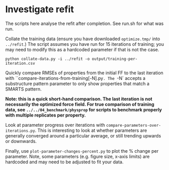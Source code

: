 # Investigate refit

The scripts here analyse the refit after completion. See run.sh for what was run.

Collate the training data (ensure you have downloaded ``optimize.tmp/`` into ``../refit``.) The script assumes you have run for 15 iterations of training; you may need to modify this as a hardcoded parameter if that is not the case.

```
python collate-data.py -i ../refit -o output/training-per-iteration.csv
```

Quickly compare RMSEs of properties from the initial FF to the last iteration with ``compare-iterations-from-training[-N].py`. The `-N` accepts a substructure pattern parameter to only show properties that match a SMARTS pattern.

**Note: this is a quick short-hand comparison. The last iteration is not necessarily the optimized force field. For true comparison of training data, see `../../04_benchmark/physprop` for scripts to benchmark properly with multiple replicates per property.**

Look at parameter progress over iterations with `compare-parameters-over-iterations.py`. This is interesting to look at whether parameters are generally converged around a particular average, or still trending upwards or downwards.

Finally, use `plot-parameter-changes-percent.py` to plot the % change per parameter. Note, some parameters (e.g. figure size, x-axis limits) are hardcoded and may need to be adjusted to fit your data.
